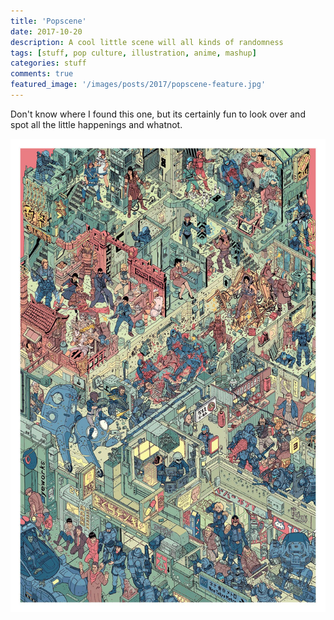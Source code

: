 ```yaml
---
title: 'Popscene'
date: 2017-10-20
description: A cool little scene will all kinds of randomness
tags: [stuff, pop culture, illustration, anime, mashup]
categories: stuff
comments: true
featured_image: '/images/posts/2017/popscene-feature.jpg'
---
```


Don't know where I found this one, but its certainly fun to look over and spot all the little happenings and whatnot.

![](/images/posts/2017/popscene.jpg)